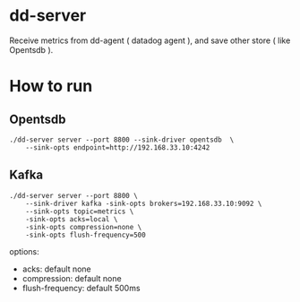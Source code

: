 # dd-server

Receive metrics from dd-agent ( datadog agent ), and save other store ( like Opentsdb ).

# How to run

## Opentsdb

```
./dd-server server --port 8800 --sink-driver opentsdb  \
    --sink-opts endpoint=http://192.168.33.10:4242
```

## Kafka

```
./dd-server server --port 8800 \
    --sink-driver kafka -sink-opts brokers=192.168.33.10:9092 \
    --sink-opts topic=metrics \
    -sink-opts acks=local \
    -sink-opts compression=none \
    -sink-opts flush-frequency=500
```

options:

- acks: default none
- compression: default none
- flush-frequency: default 500ms
